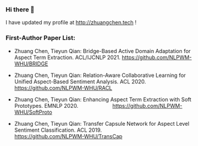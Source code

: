 ### Hi there 👋

I have updated my profile at http://zhuangchen.tech !


### First-Author Paper List:
* Zhuang Chen, Tieyun Qian: Bridge-Based Active Domain Adaptation for Aspect Term Extraction. ACL/IJCNLP 2021. 
https://github.com/NLPWM-WHU/BRIDGE

* Zhuang Chen, Tieyun Qian: Relation-Aware Collaborative Learning for Unified Aspect-Based Sentiment Analysis. ACL 2020. 
https://github.com/NLPWM-WHU/RACL
 
* Zhuang Chen, Tieyun Qian: Enhancing Aspect Term Extraction with Soft Prototypes. EMNLP 2020. &emsp;&emsp;&emsp;&emsp;&emsp;&emsp;
https://github.com/NLPWM-WHU/SoftProto

* Zhuang Chen, Tieyun Qian: Transfer Capsule Network for Aspect Level Sentiment Classification. ACL 2019.&emsp;&emsp;&emsp;&emsp;
https://github.com/NLPWM-WHU/TransCap









<!--
**zhchen18/zhchen18** is a ✨ _special_ ✨ repository because its `README.md` (this file) appears on your GitHub profile.

Here are some ideas to get you started:

- 🔭 I’m currently working on ...
- 🌱 I’m currently learning ...
- 👯 I’m looking to collaborate on ...
- 🤔 I’m looking for help with ...
- 💬 Ask me about ...
- 📫 How to reach me: ...
- 😄 Pronouns: ...
- ⚡ Fun fact: ...
-->
